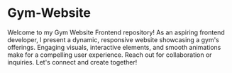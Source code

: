 # Gym-Website
Welcome to my Gym Website Frontend repository! As an aspiring frontend developer, I present a dynamic, responsive website showcasing a gym's offerings. Engaging visuals, interactive elements, and smooth animations make for a compelling user experience. Reach out for collaboration or inquiries. Let's connect and create together!
